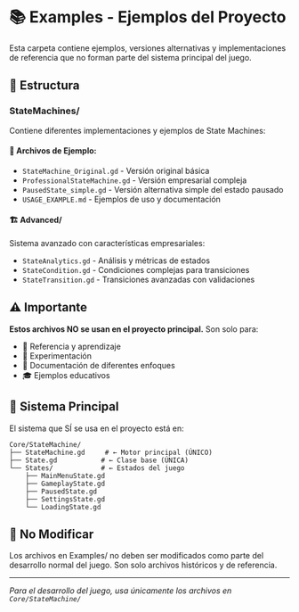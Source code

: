 # 📚 Examples - Ejemplos del Proyecto

Esta carpeta contiene ejemplos, versiones alternativas y implementaciones de referencia que no forman parte del sistema principal del juego.

## 📁 Estructura

### StateMachines/
Contiene diferentes implementaciones y ejemplos de State Machines:

#### 🔧 **Archivos de Ejemplo:**
- `StateMachine_Original.gd` - Versión original básica
- `ProfessionalStateMachine.gd` - Versión empresarial compleja
- `PausedState_simple.gd` - Versión alternativa simple del estado pausado
- `USAGE_EXAMPLE.md` - Ejemplos de uso y documentación

#### 🏗️ **Advanced/**
Sistema avanzado con características empresariales:
- `StateAnalytics.gd` - Análisis y métricas de estados
- `StateCondition.gd` - Condiciones complejas para transiciones
- `StateTransition.gd` - Transiciones avanzadas con validaciones

## ⚠️ **Importante**

**Estos archivos NO se usan en el proyecto principal.** Son solo para:
- 📖 Referencia y aprendizaje
- 🔬 Experimentación
- 📝 Documentación de diferentes enfoques
- 🎓 Ejemplos educativos

## 🎯 **Sistema Principal**

El sistema que SÍ se usa en el proyecto está en:
```
Core/StateMachine/
├── StateMachine.gd     # ← Motor principal (ÚNICO)
├── State.gd           # ← Clase base (ÚNICA)
└── States/            # ← Estados del juego
    ├── MainMenuState.gd
    ├── GameplayState.gd
    ├── PausedState.gd
    ├── SettingsState.gd
    └── LoadingState.gd
```

## 🚫 **No Modificar**

Los archivos en Examples/ no deben ser modificados como parte del desarrollo normal del juego. Son solo archivos históricos y de referencia.

---
*Para el desarrollo del juego, usa únicamente los archivos en `Core/StateMachine/`*
